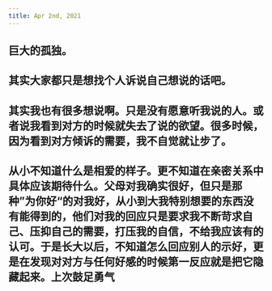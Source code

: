 ```yaml
---
title: Apr 2nd, 2021
---
```


## 巨大的孤独。
## 其实大家都只是想找个人诉说自己想说的话吧。
## 其实我也有很多想说啊。只是没有愿意听我说的人。或者说我看到对方的时候就失去了说的欲望。很多时候，因为看到对方倾诉的需要，我不自觉就让步了。
## 从小不知道什么是相爱的样子。更不知道在亲密关系中具体应该期待什么。父母对我确实很好，但只是那种”为你好“的对我好，从小到大我特别想要的东西没有能得到的，他们对我的回应只是要求我不断苛求自己、压抑自己的需要，打压我的自信，不给我应该有的认可。于是长大以后，不知道怎么回应别人的示好，更是在发现对对方与任何好感的时候第一反应就是把它隐藏起来。上次鼓足勇气
